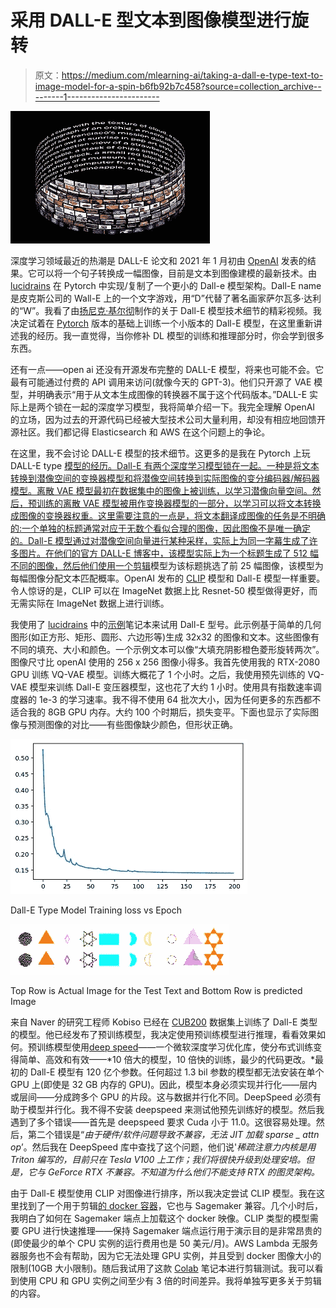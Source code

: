 # 采用 DALL-E 型文本到图像模型进行旋转

> 原文：<https://medium.com/mlearning-ai/taking-a-dall-e-type-text-to-image-model-for-a-spin-b6fb92b7c458?source=collection_archive---------1----------------------->

![](img/c8d01f579ece44ec357cd2e8864eeff1.png)

深度学习领域最近的热潮是 DALL-E 论文和 2021 年 1 月初由 [OpenAI](https://openai.com/blog/dall-e/) 发表的结果。它可以将一个句子转换成一幅图像，目前是文本到图像建模的最新技术。由 [lucidrains](https://github.com/lucidrains/DALLE-pytorch) 在 Pytorch 中实现/复制了一个更小的 Dall-e 模型架构。Dall-E name 是皮克斯公司的 Wall-E 上的一个文字游戏，用“D”代替了著名画家萨尔瓦多·达利的“W”。我看了由[扬尼克·基尔彻](https://www.youtube.com/watch?v=j4xgkjWlfL4)制作的关于 Dall-E 模型技术细节的精彩视频。我决定试着在 [Pytorch](https://github.com/lucidrains/DALLE-pytorch) 版本的基础上训练一个小版本的 Dall-E 模型，在这里重新讲述我的经历。我一直觉得，当你修补 DL 模型的训练和推理部分时，你会学到很多东西。

还有一点——open ai 还没有开源发布完整的 DALL-E 模型，将来也可能不会。它最有可能通过付费的 API 调用来访问(就像今天的 GPT-3)。他们只开源了 VAE 模型，并明确表示“用于从文本生成图像的转换器不属于这个代码版本。”DALL-E 实际上是两个锁在一起的深度学习模型，我将简单介绍一下。我完全理解 OpenAI 的立场，因为过去的开源代码已经被大型技术公司大量利用，却没有相应地回馈开源社区。我们都记得 Elasticsearch 和 AWS 在这个问题上的争论。

在这里，我不会讨论 DALL-E 模型的技术细节。这更多的是我在 Pytorch 上玩 DALL-E type [模型的经历。Dall-E 有两个深度学习模型锁在一起。一种是将文本转换到潜像空间的变换器模型和将潜像空间转换到实际图像的变分编码器/解码器模型。离散 VAE 模型最初在数据集中的图像上被训练，以学习潜像向量空间。然后，预训练的离散 VAE 模型被用作变换器模型的一部分，以学习可以将文本转换成图像的变换器权重。这里需要注意的一点是，将文本翻译成图像的任务是不明确的:一个单独的标题通常对应于无数个看似合理的图像，因此图像不是唯一确定的。Dall-E 模型通过对潜像空间向量进行某种采样，实际上为同一字幕生成了许多图片。在他们的官方 DALL-E 博客中，该模型实际上为一个标题生成了 512 幅不同的图像，然后他们使用一个](https://github.com/lucidrains/DALLE-pytorch)[剪辑](https://openai.com/blog/clip/)模型为该标题挑选了前 25 幅图像，该模型为每幅图像分配文本匹配概率。OpenAI 发布的 [CLIP](https://openai.com/blog/clip/) 模型和 Dall-E 模型一样重要。令人惊讶的是，CLIP 可以在 ImageNet 数据上比 Resnet-50 模型做得更好，而无需实际在 ImageNet 数据上进行训练。

我使用了 [lucidrains](https://github.com/lucidrains/DALLE-pytorch) 中的[示例](https://github.com/lucidrains/DALLE-pytorch/blob/main/examples/rainbow_dalle.ipynb)笔记本来试用 Dall-E 型号。此示例基于简单的几何图形(如正方形、矩形、圆形、六边形等)生成 32x32 的图像和文本。这些图像有不同的填充、大小和颜色。一个示例文本可以像“大填充阴影橙色菱形旋转两次”。图像尺寸比 openAI 使用的 256 x 256 图像小得多。我首先使用我的 RTX-2080 GPU 训练 VQ-VAE 模型。训练大概花了 1 个小时。之后，我使用预先训练的 VQ-VAE 模型来训练 Dall-E 变压器模型，这也花了大约 1 小时。使用具有指数速率调度器的 1e-3 的学习速率。我不得不使用 64 批次大小，因为任何更多的东西都不适合我的 8GB GPU 内存。大约 100 个时期后，损失变平。下面也显示了实际图像与预测图像的对比——有些图像缺少颜色，但形状正确。

![](img/a5b1336f75858191c77a0d96b290b2f3.png)

Dall-E Type Model Training loss vs Epoch

![](img/62a088612ff112ddd699be34bcb7c3b8.png)

Top Row is Actual Image for the Test Text and Bottom Row is predicted Image

来自 Naver 的研究工程师 Kobiso 已经在 [CUB200](http://www.vision.caltech.edu/visipedia/CUB-200.html) 数据集上训练了 Dall-E 类型的模型。他已经发布了预训练模型，我决定使用预训练模型进行推理，看看效果如何。预训练模型使用[deep speed](https://www.deepspeed.ai/)——一个微软深度学习优化库，使分布式训练变得简单、高效和有效——*10 倍大的模型，10 倍快的训练，最少的代码更改。*最初的 Dall-E 模型有 120 亿个参数。任何超过 1.3 bil 参数的模型都无法安装在单个 GPU 上(即使是 32 GB 内存的 GPU)。因此，模型本身必须实现并行化——层内或层间——分成跨多个 GPU 的片段。这与数据并行化不同。DeepSpeed 必须有助于模型并行化。我不得不安装 deepspeed 来测试他预先训练好的模型。然后我遇到了多个错误——首先是 deepspeed 要求 Cuda 小于 11.0。这很容易处理。然后，第二个错误是“*由于硬件/软件问题导致不兼容，无法 JIT 加载 sparse _ attn op*’。然后我在 DeepSpeed 库中查找了这个问题，他们说'*稀疏注意力内核是用 Triton 编写的，目前只在 Tesla V100 上工作；我们将很快升级到处理安培。但是，它与 GeForce RTX 不兼容。不知道为什么他们不能支持 RTX 的图灵架构。*

由于 Dall-E 模型使用 CLIP 对图像进行排序，所以我决定尝试 CLIP 模型。我在这里找到了一个用于剪辑[的 docker 容器](https://github.com/svpino/clip-container)，它也与 Sagemaker 兼容。几个小时后，我明白了如何在 Sagemaker 端点上加载这个 docker 映像。CLIP 类型的模型需要 GPU 进行快速推理——保持 Sagemaker 端点运行用于演示目的是非常昂贵的(即使最少的单个 CPU 实例的运行费用也是 50 美元/月)。AWS Lambda 无服务器服务也不会有帮助，因为它无法处理 GPU 实例，并且受到 docker 图像大小的限制(10GB 大小限制)。随后我试用了这款 [Colab](https://colab.research.google.com/drive/1ZSDOa6W5NxNdIwT79zFCEE4UwQ3PZjoU?usp=sharing#scrollTo=00bHucsqrjsc) 笔记本进行剪辑测试。我可以看到使用 CPU 和 GPU 实例之间至少有 3 倍的时间差异。我将单独写更多关于剪辑的内容。